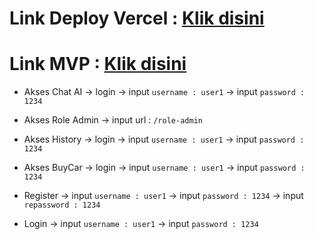 # Link Deploy Vercel : [Klik disini](https://car-sale-one.vercel.app/)
# Link MVP : [Klik disini](https://docs.google.com/document/d/1KOhZEoeWWSiHAiDiUe1ABX3HhL9BqACY/edit)

- Akses Chat AI -> login -> input `username : user1` -> input `password : 1234`

- Akses Role Admin -> input url : `/role-admin`

- Akses History -> login -> input `username : user1` -> input `password : 1234`

- Akses BuyCar -> login -> input `username : user1` -> input `password : 1234`

- Register -> input `username : user1` -> input `password : 1234` -> input `repassword : 1234`

- Login -> input `username : user1` -> input `password : 1234`